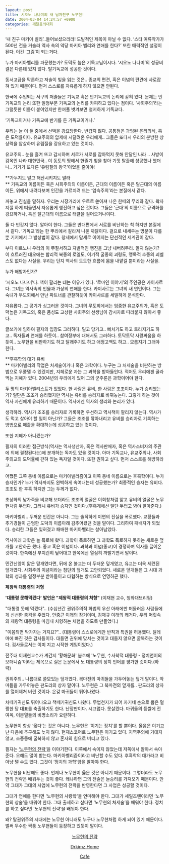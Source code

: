 ```yaml
---
layout: post
title: 시오노 나나미의 새 남자친구 노무현!
date: 2004-03-04 14:24:57 +0900
categories: 깨달음의대화
---
```

‘내 친구 마키아 벨리’..들어보셨으리라! 도발적인 제목이 아닐 수 없다. ‘스타 여류작가가 500년 전을 거슬러 역사 속의 악당 마키아 벨리와 연애를 한다?’ 또한 매력적인 설정이 된다. 이건 ‘그림’이 되는거다. 

누가 마키아벨리를 파문했는가? 도덕도 높은 기독교님이시다. ‘시오노 나나미’의 성공비결은 다른데 있지 않다. 탈기독교에 성공한 것이다. 

동서고금을 막론하고 저술이 빛을 읽는 것은.. 종교의 편견, 혹은 이념의 편견에 사로잡혀 있기 때문이다. 먼저 스스로를 자유롭게 하지 않으면 안된다. 

한국에 수입되는 서구의 저술들은 기독교 혹은 반기독교의 논리에 갇혀 있다. 문제는 반기독교의 논리 또한 일정부분 기독교의 논리를 카피하고 있다는 점이다. ‘사회주의’라는 그럴듯한 이름이 붙어있지만 한꺼풀 벗겨보면 철저하게 기독교다. 

‘기독교이거나 기독교에 반기를 든 기독교이거나.’ 

우리는 늘 이 둘 중에서 선택을 강요당한다. 반갑지 않다. 공통점은 과잉된 윤리의식, 혹은 도덕률이다. 유교주의의 압제에 시달려온 우리에게.. 그들은 또다시 우리의 분방한 상상력을 압살하며 유림질을 강요하고 있는 것이다. 

유교주의.. 눈을 흘겨 뜨고 감시하며 서로가 서로를 잡아먹지 못해 안달인 나라 .. 사방이 감옥인 나라 대한민국.. 이 동토의 땅에서 한줄기 빛을 찾아 기껏 탈출에 성공했나 했더니.. 거기가 또다른 ‘유림질의 왕국’이었을 줄이야! 

**가두지도 말고 해산시키지도 말라  
** 기독교의 이름이든 혹은 사회주의의 이름이든, 근대의 이름이든 혹은 탈근대의 이름이든, 위에서 내려다보며 인간을 가르치려 드는 ‘엄숙주의’라는 본질에서 같다. 

까놓고 진실을 말하자. 우리는 시장거리에 우르르 쏟아져 나온 한떼의 무리와 같다. 왁자지껄 하게 떠들면서 자유롭게 행진하고 싶은 것이다. 그들은 ‘근대’의 이름으로 규격화를 강요하거나, 혹은 탈근대의 이름으로 태클을 걸어오거나이다. 

둘 다 반갑지 않다. 알아야 한다. 그들은 반대편에서 서로를 비난하는 척 하지만 본질에서 같다. ‘기독교’라는 한 뿌리에서 갈라져 나온 까닭이다. 겉으로 내세우는 명분이 다를 뿐 기저에서 그 발상법이 같다. 창세에서 말세로 이어지는 단선적인 세계관이 같다. 

부디 이르노니 우리의 이 무질서하고 자발적인 행진을 그냥 내버려두라. 알지 않는가? 이 흐트러진 대오에는 합리적 복종의 로멜도, 이기적 굴종의 괴링도, 맹목적 추종의 괴벨스도 없다는 사실을. 우리는 단지 역사의 도도한 흐름에 몸을 내맡길 뿐이라는 사실을.

누가 해방자인가? 

‘시오노 나나미’다. 책이 팔리는 데는 이유가 있다. ‘로마인 이야기’의 주인공은 카이사르다. 그녀는 역사속의 인물과 가상의 연애를 한다. 카이사르는 그녀의 새 연인이다. 그는 숙녀가 무도회에서 만난 파트너를 관찰하듯이 카이사르를 세밀하게 분석한다.

자유롭다. 그 공기가 싱그러운 것이다. 그녀의 무도회에서는 엄중한 유교주의가, 혹은 도덕높은 기독교의, 혹은 품성도 고상한 사회주의 선생님이 감시자로 따라붙지 않아서 좋다. 

글쓰기에 임하여 필자의 입장도 그러하다. 밀고 당기고.. 삐치기도 하고 토라지기도 하고.. 독자들과 연애를 하듯이.. 참여정부에 대해서도 그러하다. 토닥토닥 사랑싸움을 하듯이.. 노무현을 비판하기도 하고 달래주기도 하고 애정고백도 하고.. 모름지기 그래야 한다.

**후흑학의 대가 유비  
** 마키아벨리의 작업은 처세술이거나 혹은 과학이다. 누구는 그 처세술을 비판하는 방법으로 우쭐댈 수 있겠지만, 지혜로운 자는 그 과학을 받아들인다. 적어도 우리에겐 골라먹는 지혜가 있다. 2004년의 우리에게 있어 그의 군주론은 과학이어야 한다. 

두 명의 마키아벨리스트가 있었다. 한 사람은 유비, 한 사람은 조조이다. 누가 승리했는가? 일단은 조조가 승리했지만 역사는 유비를 승리자로 바꿔놓는다. 그렇게 하는 것이 역사 자신에게 유리하기 때문이다. 역사에겐 역사의 생리와 논리가 있다. 

생각하라. 역사가 조조를 승리자로 기록하면 우선하고 역사책이 팔리지 않는다. 역사가도 먹고 살아야 할 일이 아닌가? 그들은 조조를 깎아내리고 유비를 승리자로 기록하는 방법으로 매출을 확대하는데 성공하고 있는 것이다. 

또한 지혜가 아니겠는가?

필자의 이러한 접근방식(역사는 역사생산자, 혹은 역사판매자, 혹은 역사소비자의 주관에 의해 결정된다는)에 분개하는 독자도 있을 것이다. 아마 기독교나, 유교주의나, 사회주의교의 도덕률에 갇혀 있는 독자일 것이다. 또한 권하고 싶다. 먼저 스스로를 해방하라고. 

어쨌든 그쪽 동네 이름으로는 마키아벨리즘이고 이쪽 동네 이름으로는 후흑학이다. 누가 승자인가? 누가 역사까지도 완벽하게 속여내는데 성공했는가? 최종적인 승자는 유비다. 조조도 한 후흑 하지만 그는 두께가 없다. 

초상화의 낯가죽을 비교해 보더라도 조조의 얼굴은 이회창처럼 얇고 유비의 얼굴은 노무현처럼 두껍다. 그러니 유비가 승자인 것이다.(후흑계에선 일단 두껍고 봐야 알아준다.)

마키아벨리.. 두꺼운 인간은 아니다. 그는 솔직하게 이면의 진실을 폭로했다. 교황들과 추기경들이 근엄한 도덕의 이름아래 감추어왔던 것을 말이다. 그리하여 패배자가 되었다. 승리한 그들은 잊혀졌고 패배한 마키아벨리는 살아남았다. 

역사이래 과학은 늘 폭로해 왔다. 과학이 폭로하면 그 과학도 폭로하지 못하는 새로운 덮개를 고안하곤 했다. 종교 혹은 이념이다. 과학과 이념(종교)이 경쟁하며 역사를 끌어온 것이다. 한쪽에선 부지런히 덮어대고 한쪽에선 열심히 까발기면서 말이다. 

민간신앙이 얇은 덮개였다면, 뒤에 온 불교는 더 두터운 덮개였고, 유교는 더욱 세련된 덮개였다. 사회주의 이념이라는 첨단의 덮개도 고안되었다. 새로운 덮개들은 그 시대 과학의 성과를 일정부분 받아들이고 타협하는 방식으로 연명하곤 했다. 

**제왕적 대통령의 처형**

**'대통령 못해먹겠다' 발언은 "제왕적 대통령의 처형"** (이재현 교수, 청와대브리핑)

"대통령 못해 먹겠다".. (수십년간 권위주의적 화법의 우산 아래에만 머물러온 사람들에게 신선한 충격을 주었다. 안중근 이래의 장거이며, 김재규 이래의 쾌거다. 우리 머릿속의 제왕적 대통령을 마침내 처형하는 체험을 하도록 만들었다.)

"이쯤되면 막가자는 거지요?".. (대통령이 스스로에게만 반칙과 특권을 허용했다. 딜레마에 빠진 것은 검사들이다. 대들면 권위에 맞서는 것이고 대들지 않으면 굴복하는 것이다. 검사들로서는 이미 지고 시작한 게임이었다.)

전주대 이재현교수가 계간지 '황해문화' 봄호에 '노무현, 수사학적 대통령 - 정치언어의 모더니즘'이라는 제목으로 실은 논문에서 노 대통령의 정치 언어를 평가한 것이다.(하략)

권위주의.. 나름대로 쓸모있는 덮개였다. 복마전의 마귀들을 가두어놓는 덮개 말이다. 악마들을 가두어놓은 판도라의 상자 말이다. 노무현은 그 복마전의 덮개를.. 판도라의 상자를 열어제쳐 버린 것이다. 온갖 마귀들이 튀어나왔다.

차떼기귀신도 튀어나오고 책떼기귀신도 나왔다. 무법천지가 되어 자기네 손으로 뽑은 멀쩡한 당 대표를 축출하기도 한다. 난장판이다. 시끄럽다. 못살겠다. 마귀들의 등쌀에 전여옥, 이문열들의 비명소리가 요란하다. 

노무현이 항상 ‘옳다’는 것은 아니다. 노무현은 ‘이기는 정치’를 할 뿐이다. 옳음은 이기고 난 다음에 추구해도 늦지 않다. 현재스코어로 노무현은 이기고 있다. 지역주의에 기대지 않고, 조중동에 굴복하지 않고 혼자의 힘으로 버티고 있다. 

필자는 <a href="http://drkimz.com/technote/main.cgi?board=kimgu" target="new">‘노무현의 전략’</a>을 이야기한다. 이쪽에서 속이지 않았는데 저쪽에서 알아서 속아준다. 오해도 많이 받는다. 마키아벨리즘이라고 비난할 수도 있다. 후흑학의 대가라고 비아냥 댈 수도 있다. 그것이 ‘정치의 과학’임을 알아야 한다. 

노무현을 비난해도 좋다. 언제나 노무현이 옳은 것은 아니기 때문이다. 그렇더라도 노무현의 전략은 배워두는 것이 좋다. 왜냐하면 그의 전술은 늘승리를 가져오기 때문이다. 만약 그대가 그대의 사업에 노무현의 전략을 반영한다면 그 사업은 성공할 것이다. 

그대가 연애를 한다면 '노무현의 사랑학'을 연마해야 한다. 그대가 세일즈맨이라면 ‘노무현의 상술’을 배워야 한다. 그대 출세하고 싶다면 ‘노무현의 처세술’을 배워야 한다. 정치를 하고 싶다면 ‘노무현의 전략’을 배워야 한다. 

왜? 탈권위주의 시대에는 노무현 아니래도 누구나 노무현처럼 하게 되어 있기 때문이다. 벌써 무수한 짝퉁 노무현들이 등장하고 있듯이 말이다.



<p align="center">
  <a href="http://drkimz.com/technote/main.cgi?board=kimgu" target="new">노무현의 전략</a>
</p>

<p align="center">
  <a href="http:///" target="new">Drkimz Home</a>
</p>

<p align="center">
  <a href="http://cafe.daum.net/drkims" target="new">Cafe</a>
</p>
